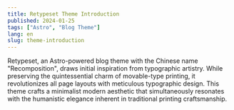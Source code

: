```yaml
---
title: Retypeset Theme Introduction
published: 2024-01-25
tags: ["Astro", "Blog Theme"]
lang: en
slug: theme-introduction
---
```


Retypeset, an Astro-powered blog theme with the Chinese name "Recomposition", draws initial inspiration from typographic artistry. While preserving the quintessential charm of movable-type printing, it revolutionizes all page layouts with meticulous typographic design. This theme crafts a minimalist modern aesthetic that simultaneously resonates with the humanistic elegance inherent in traditional printing craftsmanship.